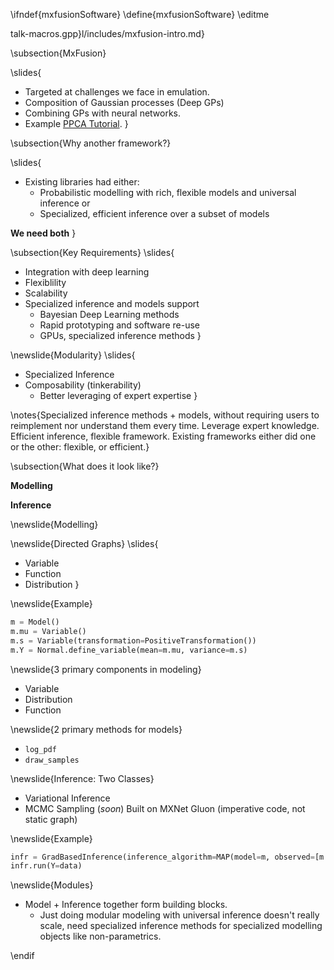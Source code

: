 \ifndef{mxfusionSoftware}
\define{mxfusionSoftware}
\editme

talk-macros.gpp}l/includes/mxfusion-intro.md}

\subsection{MxFusion}

\slides{
* Targeted at challenges we face in emulation. 
* Composition of Gaussian processes (Deep GPs)
* Combining GPs with neural networks.
* Example [PPCA Tutorial](https://github.com/amzn/MXFusion/blob/master/examples/notebooks/ppca_tutorial.ipynb).
}

\subsection{Why another framework?}

\slides{
* Existing libraries had either:
    * Probabilistic modelling with rich, flexible models and universal inference or
    * Specialized, efficient inference over a subset of models

**We need both**
}

\subsection{Key Requirements}
\slides{
* Integration with deep learning
* Flexiblility
* Scalability
* Specialized inference and models support
    * Bayesian Deep Learning methods
    * Rapid prototyping and software re-use
    * GPUs, specialized inference methods
}

\newslide{Modularity}
\slides{
 * Specialized Inference
 * Composability (tinkerability)
    * Better leveraging of expert expertise
}

\notes{Specialized inference methods + models, without requiring users to reimplement nor understand them every time. Leverage expert knowledge. Efficient inference, flexible framework.  Existing frameworks either did one or the other: flexible, or efficient.}

\subsection{What does it look like?}

**Modelling**

**Inference**

\newslide{Modelling}

\newslide{Directed Graphs}
\slides{
* Variable
* Function
* Distribution
}

\newslide{Example}

```python
m = Model()
m.mu = Variable()
m.s = Variable(transformation=PositiveTransformation())
m.Y = Normal.define_variable(mean=m.mu, variance=m.s)
```

\newslide{3 primary components in modeling}

* Variable
* Distribution
* Function 

\newslide{2 primary methods for models}

* `log_pdf`
* `draw_samples`

\newslide{Inference: Two Classes}

* Variational Inference
* MCMC Sampling (*soon*)
Built on MXNet Gluon (imperative code, not static graph)

\newslide{Example}

```python
infr = GradBasedInference(inference_algorithm=MAP(model=m, observed=[m.Y]))
infr.run(Y=data)
```

\newslide{Modules}

* Model + Inference together form building blocks.
    * Just doing modular modeling with universal inference doesn't really scale, need specialized inference methods for specialized modelling objects like non-parametrics.

\endif
